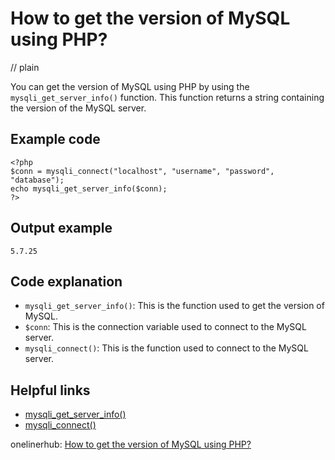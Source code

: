 # How to get the version of MySQL using PHP?
// plain

You can get the version of MySQL using PHP by using the `mysqli_get_server_info()` function. This function returns a string containing the version of the MySQL server.

## Example code

```
<?php
$conn = mysqli_connect("localhost", "username", "password", "database");
echo mysqli_get_server_info($conn);
?>
```

## Output example

```
5.7.25
```

## Code explanation

- `mysqli_get_server_info()`: This is the function used to get the version of MySQL.
- `$conn`: This is the connection variable used to connect to the MySQL server.
- `mysqli_connect()`: This is the function used to connect to the MySQL server.

## Helpful links
- [mysqli_get_server_info()](https://www.php.net/manual/en/mysqli.get-server-info.php)
- [mysqli_connect()](https://www.php.net/manual/en/mysqli.connect.php)

onelinerhub: [How to get the version of MySQL using PHP?](https://onelinerhub.com/php-mysql/how-to-get-the-version-of-mysql-using-php)
